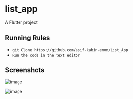 # list_app

A Flutter project.

## Running Rules

* `git Clone https://github.com/asif-kabir-emon/List_App`
* `Run the code in the text editor`

## Screenshots

![image](https://user-images.githubusercontent.com/79392749/162703554-15737054-dc43-4dac-a012-d2e54ed0cb4b.png)

![image](https://user-images.githubusercontent.com/79392749/162703663-e34b0a20-b2c3-4eb6-a933-cc12b4169a29.png)
